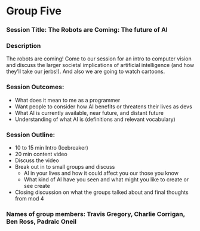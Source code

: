 # Group Five

### Session Title: The Robots are Coming: The future of AI

### Description
The robots are coming! Come to our session for an intro to computer vision and discuss the larger societal implications of artificial intelligence (and how they’ll take our jerbs!). And also we are going to watch cartoons.

### Session Outcomes: 
- What does it mean to me as a programmer
- Want people to consider how AI benefits or threatens their lives as devs
- What AI is currently available, near future, and distant future
- Understanding of what AI is (definitions and relevant vocabulary)

### Session Outline:
- 10 to 15 min Intro (Icebreaker)
- 20 min content video
- Discuss the video
- Break out in to small groups and discuss 
  - AI in your lives and how it could affect you our those you know
  - What kind of AI have you seen and what might you like to create or see create
- Closing discussion on what the groups talked about and final thoughts from mod 4


### Names of group members: Travis Gregory, Charlie Corrigan, Ben Ross, Padraic Oneil
